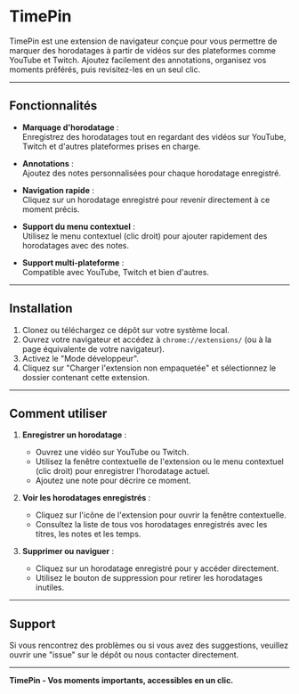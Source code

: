 # TimePin

TimePin est une extension de navigateur conçue pour vous permettre de marquer des horodatages à partir de vidéos sur des plateformes comme YouTube et Twitch. Ajoutez facilement des annotations, organisez vos moments préférés, puis revisitez-les en un seul clic.

---

## Fonctionnalités

- **Marquage d'horodatage** :  
  Enregistrez des horodatages tout en regardant des vidéos sur YouTube, Twitch et d'autres plateformes prises en charge.

- **Annotations** :  
  Ajoutez des notes personnalisées pour chaque horodatage enregistré.

- **Navigation rapide** :  
  Cliquez sur un horodatage enregistré pour revenir directement à ce moment précis.

- **Support du menu contextuel** :  
  Utilisez le menu contextuel (clic droit) pour ajouter rapidement des horodatages avec des notes.

- **Support multi-plateforme** :  
  Compatible avec YouTube, Twitch et bien d'autres.

---

## Installation

1. Clonez ou téléchargez ce dépôt sur votre système local.
2. Ouvrez votre navigateur et accédez à `chrome://extensions/` (ou à la page équivalente de votre navigateur).
3. Activez le "Mode développeur".
4. Cliquez sur "Charger l'extension non empaquetée" et sélectionnez le dossier contenant cette extension.

---

## Comment utiliser

1. **Enregistrer un horodatage** :  
   - Ouvrez une vidéo sur YouTube ou Twitch.  
   - Utilisez la fenêtre contextuelle de l'extension ou le menu contextuel (clic droit) pour enregistrer l'horodatage actuel.  
   - Ajoutez une note pour décrire ce moment.

2. **Voir les horodatages enregistrés** :  
   - Cliquez sur l'icône de l'extension pour ouvrir la fenêtre contextuelle.  
   - Consultez la liste de tous vos horodatages enregistrés avec les titres, les notes et les temps.

3. **Supprimer ou naviguer** :  
   - Cliquez sur un horodatage enregistré pour y accéder directement.  
   - Utilisez le bouton de suppression pour retirer les horodatages inutiles.

---

## Support

Si vous rencontrez des problèmes ou si vous avez des suggestions, veuillez ouvrir une "issue" sur le dépôt ou nous contacter directement.

---

**TimePin - Vos moments importants, accessibles en un clic.**
